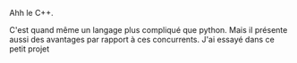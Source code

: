 Ahh le C++.

C'est quand même un langage plus compliqué que python.
Mais il présente aussi des avantages par rapport à ces concurrents. 
J'ai essayé dans ce petit projet 

